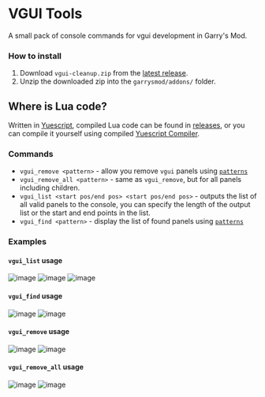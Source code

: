 # VGUI Tools
A small pack of console commands for vgui development in Garry's Mod.

### How to install
1. Download `vgui-cleanup.zip` from the [latest release](https://github.com/PrikolMen/vgui-cleanup/releases/latest).
2. Unzip the downloaded zip into the `garrysmod/addons/` folder.

## Where is Lua code?
Written in [Yuescript](https://github.com/pigpigyyy/Yuescript), compiled Lua code can be found in [releases](https://github.com/PrikolMen/vgui-cleanup/releases), or you can compile it yourself using compiled [Yuescript Compiler](https://github.com/pigpigyyy/Yuescript/releases/latest).

### Commands
- `vgui_remove <pattern>` - allow you remove `vgui` panels using [`patterns`](https://wiki.facepunch.com/gmod/Patterns)
- `vgui_remove_all <pattern>` - same as `vgui_remove`, but for all panels including children.
- `vgui_list <start pos/end pos> <start pos/end pos>` - outputs the list of all valid panels to the console, you can specify the length of the output list or the start and end points in the list.
- `vgui_find <pattern>` - display the list of found panels using [`patterns`](https://wiki.facepunch.com/gmod/Patterns)

### Examples

#### `vgui_list` usage
![image](https://github.com/PrikolMen/vgui-tools/assets/44779902/5d9143d5-c818-427c-9127-a72a7c90c4e9)
![image](https://github.com/PrikolMen/vgui-tools/assets/44779902/705c6414-86af-400b-8b32-348d110672ce)
![image](https://github.com/PrikolMen/vgui-tools/assets/44779902/4c695020-2fa0-4d68-bbd5-4a1558bc1013)

#### `vgui_find` usage
![image](https://github.com/PrikolMen/vgui-tools/assets/44779902/18ceb8e3-158f-4802-aad5-7299f65f6de1)
![image](https://github.com/PrikolMen/vgui-tools/assets/44779902/15e4e849-2fe2-4a1a-a1a4-9c427abd0514)

#### `vgui_remove` usage
![image](https://github.com/PrikolMen/vgui-tools/assets/44779902/ad7b5cb0-89e6-454b-b998-dc61cad890f1)
![image](https://github.com/PrikolMen/vgui-tools/assets/44779902/29c8a4d9-2678-48d9-9c2d-2790074c533c)

#### `vgui_remove_all` usage
![image](https://github.com/PrikolMen/vgui-tools/assets/44779902/270cdbec-2f7c-47ee-ba1f-d744bf50ee72)
![image](https://github.com/PrikolMen/vgui-tools/assets/44779902/36dcaace-bc71-4d19-a7b5-dbed2ef75084)
